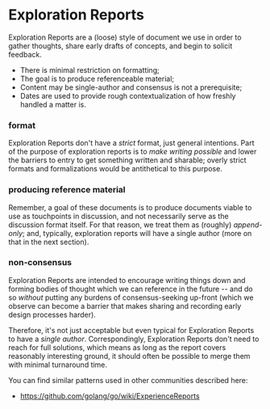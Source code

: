 Exploration Reports
===================

Exploration Reports are a (loose) style of document we use in order to
gather thoughts, share early drafts of concepts, and begin to solicit feedback.

- There is minimal restriction on formatting;
- The goal is to produce referenceable material;
- Content may be single-author and consensus is not a prerequisite;
- Dates are used to provide rough contextualization of how freshly handled a matter is.

### format

Exploration Reports don't have a *strict* format, just general intentions.
Part of the purpose of exploration reports is to *make writing possible*
and lower the barriers to entry to get something written and sharable;
overly strict formats and formalizations would be antithetical to this purpose.

### producing reference material

Remember, a goal of these documents is to produce documents viable to use
as touchpoints in discussion, and not necessarily serve as the discussion format itself.
For that reason, we treat them as (roughly) *append-only*; and, typically,
exploration reports will have a single author (more on that in the next section).

### non-consensus

Exploration Reports are intended to encourage writing things down and forming
bodies of thought which we can reference in the future -- and do so *without*
putting any burdens of consensus-seeking up-front (which we observe can become
a barrier that makes sharing and recording early design processes harder).

Therefore, it's not just acceptable but even typical for Exploration Reports
to have a *single author*.
Correspondingly, Exploration Reports don't need to reach for full solutions,
which means as long as the report covers reasonably interesting ground,
it should often be possible to merge them with minimal turnaround time.

You can find similar patterns used in other communities described here:

- https://github.com/golang/go/wiki/ExperienceReports
